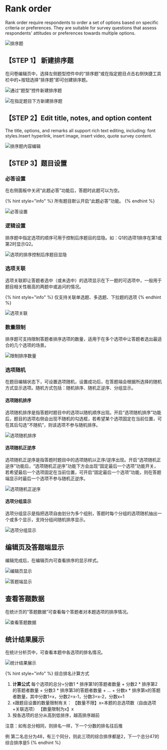 # Rank order

Rank order require respondents to order a set of options based on specific criteria or preferences. They are suitable for survey questions that assess respondents' attitudes or preferences towards multiple options.

![排序题](<../../.gitbook/assets/image (173).png>)

## 【STEP 1】 新建排序题

在问卷编辑页中，选择左侧题型控件中的“排序题”或在指定题目点击右侧快捷工具栏中的+按钮选择“排序题”即可创建排序题。

![通过“题型”控件新建排序题](../../.gitbook/assets/Snipaste_2023-10-16_16-22-03.png)

![在指定题目下方新建排序题](../../.gitbook/assets/Snipaste_2023-10-16_16-22-30.png)

## 【STEP 2】Edit title, notes, and option content

The title, options, and remarks all support rich text editing, including: font styles.Insert hyperlink, insert image, insert video, quote survey content.

![排序题内容编辑](../../.gitbook/assets/Snipaste_2023-10-16_16-23-37.png)

## 【STEP 3】题目设置

### 必答设置

在右侧面板中关闭“此题必答”功能后，答题时此题可以为空。

{% hint style="info" %}
所有题目默认开启“此题必答”功能。
{% endhint %}

![必答设置](../../.gitbook/assets/Snipaste_2023-10-16_16-25-03.png)

### 逻辑设置

排序题中指定选项的顺序可用于控制后序题目的显隐。如：Q1的选项1排序在第1或第2时显示Q2。

![选项的排序控制后序题目显隐](<../../.gitbook/assets/image (666).png>)

### 选项关联

选项关联即让答题者选中（或未选中）的选项显示在下一题的可选项中，一般用于题目相关性极高的两题中或追问的情况。

{% hint style="info" %}
仅支持关联单选题、多选题、下拉题的选项
{% endhint %}

![选项关联](../../.gitbook/assets/Snipaste_2023-10-16_16-29-08.png)

### 数量限制

排序题可支持限制答题者排序选项的数量，适用于在多个选项中让答题者选出最适合的几个选项的场景。

![限制排序数量](<../../.gitbook/assets/image (306).png>)

### 选项随机

在题目编辑状态下，可设置选项随机，设置成功后，在答题端会根据所选择的随机方式显示选项。随机方式包括：随机排序、随机正逆序、分组显示。

#### 选项随机排序

选项随机排序是指答题时题目中的选项以随机顺序出现。开启“选项随机排序”功能后，题目的选项右侧会出现不随机的勾选框，若希望某个选项固定在当前位置，可在其后勾选“不随机”，则该选项不参与随机排序。

![选项随机排序](../../.gitbook/assets/Snipaste_2023-10-16_16-30-30.png)

#### 选项随机正逆序

选项随机正逆序是指答题时题目中的选项随机以正序/逆序出现。开启“选项随机正逆序”功能后，“选项随机正逆序”功能下方会出现“固定最后一个选项”功能开关，若希望最后一个选项固定在当前位置，可开启“固定最后一个选项”功能，则在答题端显示时最后一个选项不参与随机正逆序。

![选项随机正逆序](../../.gitbook/assets/Snipaste_2023-10-16_16-31-04.png)

#### 选项分组显示

选项分组显示是指把选项自由划分为多个组别，答题时每个分组的选项随机抽出一个或多个显示，支持分组间随机排序显示。

![选项分组显示](../../.gitbook/assets/Snipaste_2023-10-16_16-31-52.png)

## 编辑页及答题端显示

编辑完成后，在编辑页内可查看排序的显示样式。

![编辑页显示](../../.gitbook/assets/Snipaste_2023-10-16_16-49-21.png)

![答题端显示](<../../.gitbook/assets/image (348).png>)

## 查看答题数据

在统计页的“答题数据”可查看每个答题者对本题选项的排序情况。

![查看答题数据](../../.gitbook/assets/Snipaste_2023-10-16_17-06-10.png)

## 统计结果展示

在统计分析页中，可查看本题中各选项的排名情况。

![统计结果展示](../../.gitbook/assets/Snipaste_2023-10-16_17-05-19.png)

{% hint style="info" %}
综合排名计算方式

1. **计算公式** 每个选项的总分=分数1 \* 排序第1的答题者数量 + 分数2 \* 排序第2的答题者数量 + 分数3 \* 排序第3的答题者数量 + ... + 分数x \* 排序第x的答题者数量，其中分数1=x，分数2=x-1，分数3=x-2，分数x=1&#x20;
2. x跟题目设置的数量限制有关： 【数量不限】x=本题的总选项数（自由选项+关联选项） 【数量限制为x】x
3. 按各选项的总分从高到低排序，越高排序越前

注意：如有总分相同，则排名一样，下一个分数的排名往后推&#x20;

例 第二名总分为48，有三个同分，则此三项的综合排序都是2，下一个总分47的综合排序是5
{% endhint %}
